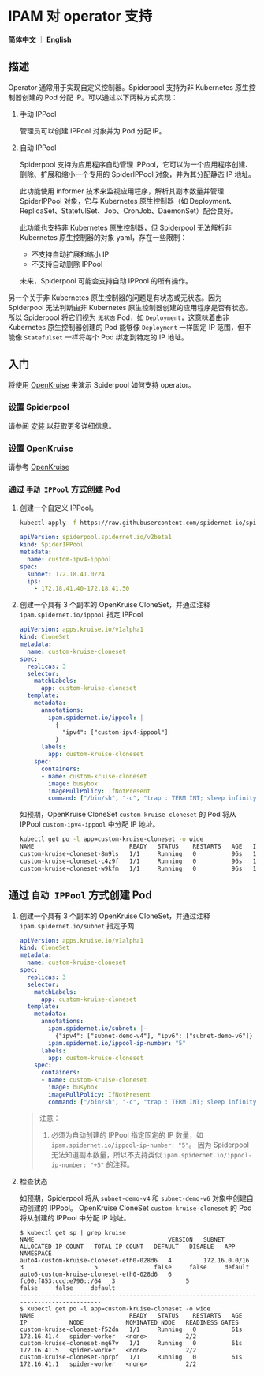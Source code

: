 # IPAM 对 operator 支持

**简体中文** ｜ [**English**](./operator.md)

## 描述

Operator 通常用于实现自定义控制器。Spiderpool 支持为非 Kubernetes 原生控制器创建的 Pod 分配 IP。可以通过以下两种方式实现：

1. 手动 IPPool

    管理员可以创建 IPPool 对象并为 Pod 分配 IP。

2. 自动 IPPool

    Spiderpool 支持为应用程序自动管理 IPPool，它可以为一个应用程序创建、删除、扩展和缩小一个专用的 SpiderIPPool 对象，并为其分配静态 IP 地址。

    此功能使用 informer 技术来监视应用程序，解析其副本数量并管理 SpiderIPPool 对象，它与 Kubernetes 原生控制器（如 Deployment、ReplicaSet、StatefulSet、Job、CronJob、DaemonSet）配合良好。

    此功能也支持非 Kubernetes 原生控制器，但 Spiderpool 无法解析非 Kubernetes 原生控制器的对象 yaml，存在一些限制：

    * 不支持自动扩展和缩小 IP
    * 不支持自动删除 IPPool

    未来，Spiderpool 可能会支持自动 IPPool 的所有操作。

另一个关于非 Kubernetes 原生控制器的问题是有状态或无状态。因为 Spiderpool 无法判断由非 Kubernetes 原生控制器创建的应用程序是否有状态。
所以 Spiderpool 将它们视为 `无状态` Pod，如 `Deployment`，这意味着由非 Kubernetes 原生控制器创建的 Pod 能够像 `Deployment` 一样固定 IP 范围，但不能像 `Statefulset` 一样将每个 Pod 绑定到特定的 IP 地址。

## 入门

将使用 [OpenKruise](https://openkruise.io/zh/docs/) 来演示 Spiderpool 如何支持 operator。

### 设置 Spiderpool

请参阅 [安装](./install/get-started-kind.md) 以获取更多详细信息。

### 设置 OpenKruise

请参考 [OpenKruise](https://openkruise.io/docs/installation/)

### 通过 `手动 IPPool` 方式创建 Pod

1. 创建一个自定义 IPPool。

    ```bash
    kubectl apply -f https://raw.githubusercontent.com/spidernet-io/spiderpool/main/docs/example/basic/custom-ipv4-ippool.yaml
    ```

    ```yaml
    apiVersion: spiderpool.spidernet.io/v2beta1
    kind: SpiderIPPool
    metadata:
      name: custom-ipv4-ippool
    spec:
      subnet: 172.18.41.0/24
      ips:
        - 172.18.41.40-172.18.41.50
    ```

2. 创建一个具有 3 个副本的 OpenKruise CloneSet，并通过注释 `ipam.spidernet.io/ippool` 指定 IPPool

    ```yaml
    apiVersion: apps.kruise.io/v1alpha1
    kind: CloneSet
    metadata:
      name: custom-kruise-cloneset
    spec:
      replicas: 3
      selector:
        matchLabels:
          app: custom-kruise-cloneset
      template:
        metadata:
          annotations:
            ipam.spidernet.io/ippool: |-
              {
                "ipv4": ["custom-ipv4-ippool"]
              }
          labels:
            app: custom-kruise-cloneset
        spec:
          containers:
          - name: custom-kruise-cloneset
            image: busybox
            imagePullPolicy: IfNotPresent
            command: ["/bin/sh", "-c", "trap : TERM INT; sleep infinity & wait"]
    ```

    如预期，OpenKruise CloneSet `custom-kruise-cloneset` 的 Pod 将从 IPPool `custom-ipv4-ippool` 中分配 IP 地址。

    ```bash
    kubectl get po -l app=custom-kruise-cloneset -o wide
    NAME                           READY   STATUS    RESTARTS   AGE   IP             NODE            NOMINATED NODE   READINESS GATES
    custom-kruise-cloneset-8m9ls   1/1     Running   0          96s   172.18.41.44   spider-worker   <none>           2/2
    custom-kruise-cloneset-c4z9f   1/1     Running   0          96s   172.18.41.50   spider-worker   <none>           2/2
    custom-kruise-cloneset-w9kfm   1/1     Running   0          96s   172.18.41.46   spider-worker   <none>           2/2
    ```

## 通过 `自动 IPPool` 方式创建 Pod

1. 创建一个具有 3 个副本的 OpenKruise CloneSet，并通过注释 `ipam.spidernet.io/subnet` 指定子网

    ```yaml
    apiVersion: apps.kruise.io/v1alpha1
    kind: CloneSet
    metadata:
      name: custom-kruise-cloneset
    spec:
      replicas: 3
      selector:
        matchLabels:
          app: custom-kruise-cloneset
      template:
        metadata:
          annotations:
            ipam.spidernet.io/subnet: |- 
              {"ipv4": ["subnet-demo-v4"], "ipv6": ["subnet-demo-v6"]}
            ipam.spidernet.io/ippool-ip-number: "5"
          labels:
            app: custom-kruise-cloneset
        spec:
          containers:
          - name: custom-kruise-cloneset
            image: busybox
            imagePullPolicy: IfNotPresent
            command: ["/bin/sh", "-c", "trap : TERM INT; sleep infinity & wait"]
    ```

    > 注意：
    >
    > 1. 必须为自动创建的 IPPool 指定固定的 IP 数量，如 `ipam.spidernet.io/ippool-ip-number: "5"`。
      因为 Spiderpool 无法知道副本数量，所以不支持类似 `ipam.spidernet.io/ippool-ip-number: "+5"` 的注释。

2. 检查状态

    如预期，Spiderpool 将从 `subnet-demo-v4` 和 `subnet-demo-v6` 对象中创建自动创建的 IPPool。
    OpenKruise CloneSet `custom-kruise-cloneset` 的 Pod 将从创建的 IPPool 中分配 IP 地址。

    ```text
    $ kubectl get sp | grep kruise
    NAME                                      VERSION   SUBNET                    ALLOCATED-IP-COUNT   TOTAL-IP-COUNT   DEFAULT   DISABLE   APP-NAMESPACE
    auto4-custom-kruise-cloneset-eth0-028d6   4         172.16.0.0/16             3                    5                false     false     default
    auto6-custom-kruise-cloneset-eth0-028d6   6         fc00:f853:ccd:e790::/64   3                    5                false     false     default
    ------------------------------------------------------------------------------------------
    $ kubectl get po -l app=custom-kruise-cloneset -o wide
    NAME                           READY   STATUS    RESTARTS   AGE   IP            NODE            NOMINATED NODE   READINESS GATES
    custom-kruise-cloneset-f52dn   1/1     Running   0          61s   172.16.41.4   spider-worker   <none>           2/2
    custom-kruise-cloneset-mq67v   1/1     Running   0          61s   172.16.41.5   spider-worker   <none>           2/2
    custom-kruise-cloneset-nprpf   1/1     Running   0          61s   172.16.41.1   spider-worker   <none>           2/2
    ```
